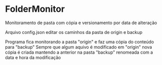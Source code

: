 # FolderMonitor
Monitoramento de pasta com cópia e versionamento por data de alteração

Arquivo config.json editar os caminhos da pasta de origin e backup

Programa fica monitorando a pasta "origin" e faz uma cópia do conteúdo para "backup"
Sempre que algum aquivo é modificado em "origin" nova cópia é criada mantendo a anterior na pasta "backup" renomeada com a data e hora da modificação
